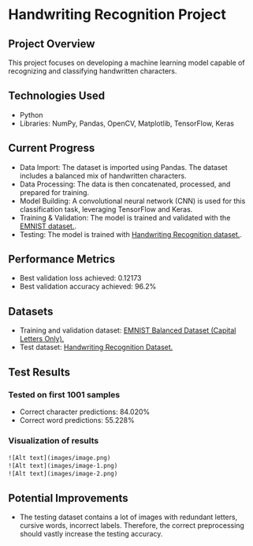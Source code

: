 
# Handwriting Recognition Project

## Project Overview
This project focuses on developing a machine learning model capable of recognizing and classifying handwritten characters. 

## Technologies Used
- Python
- Libraries: NumPy, Pandas, OpenCV, Matplotlib, TensorFlow, Keras

## Current Progress
- Data Import: The dataset is imported using Pandas. The dataset includes a balanced mix of handwritten characters.
- Data Processing: The data is then concatenated, processed, and prepared for training.
- Model Building: A convolutional neural network (CNN) is used for this classification task, leveraging TensorFlow and Keras.
- Training & Validation: The model is trained and validated with the [EMNIST dataset.](#datasets).
- Testing: The model is trained with [Handwriting Recognition dataset.](#datasets).

## Performance Metrics
- Best validation loss achieved: 0.12173
- Best validation accuracy achieved: 96.2%

## Datasets
- Training and validation dataset: [EMNIST Balanced Dataset (Capital Letters Only).](https://www.kaggle.com/datasets/crawford/emnist)
- Test dataset: [Handwriting Recognition Dataset.](https://www.kaggle.com/datasets/landlord/handwriting-recognition)

## Test Results
### Tested on first 1001 samples
- Correct character predictions: 84.020%
- Correct word predictions: 55.228%

### Visualization of results
    ![Alt text](images/image.png)
    ![Alt text](images/image-1.png)
    ![Alt text](images/image-2.png)

## Potential Improvements
- The testing dataset contains a lot of images with redundant letters, cursive words, incorrect labels. 
Therefore, the correct preprocessing should vastly increase the testing accuracy.
